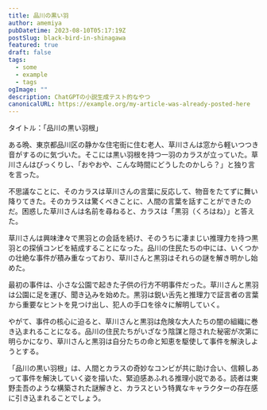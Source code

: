 ```yaml
---
title: 品川の黒い羽
author: amemiya
pubDatetime: 2023-08-10T05:17:19Z
postSlug: black-bird-in-shinagawa
featured: true
draft: false
tags:
  - some
  - example
  - tags
ogImage: ""
description: ChatGPTの小説生成テスト的なやつ
canonicalURL: https://example.org/my-article-was-already-posted-here
---
```


タイトル：「品川の黒い羽根」

ある晩、東京都品川区の静かな住宅街に住む老人、草川さんは窓から軽いつつき音がするのに気づいた。そこには黒い羽根を持つ一羽のカラスが立っていた。草川さんはびっくりし、「おやおや、こんな時間にどうしたのかしら？」と独り言を言った。

不思議なことに、そのカラスは草川さんの言葉に反応して、物音をたてずに舞い降りてきた。そのカラスは驚くべきことに、人間の言葉を話すことができたのだ。困惑した草川さんは名前を尋ねると、カラスは「黒羽（くろはね）」と答えた。

草川さんは興味津々で黒羽との会話を続け、そのうちに凄まじい推理力を持つ黒羽との探偵コンビを結成することになった。品川の住民たちの中には、いくつかの壮絶な事件が積み重なっており、草川さんと黒羽はそれらの謎を解き明かし始めた。

最初の事件は、小さな公園で起きた子供の行方不明事件だった。草川さんと黒羽は公園に足を運び、聞き込みを始めた。黒羽は鋭い舌先と推理力で証言者の言葉から重要なヒントを見つけ出し、犯人の手口を徐々に解明していく。

やがて、事件の核心に迫ると、草川さんと黒羽は危険な大人たちの闇の組織に巻き込まれることになる。品川の住民たちがいざなう陰謀と隠された秘密が次第に明らかになり、草川さんと黒羽は自分たちの命と知恵を駆使して事件を解決しようとする。

「品川の黒い羽根」は、人間とカラスの奇妙なコンビが共に助け合い、信頼しあって事件を解決していく姿を描いた、緊迫感あふれる推理小説である。読者は東野圭吾のような構築された謎解きと、カラスという特異なキャラクターの存在感に引き込まれることでしょう。
